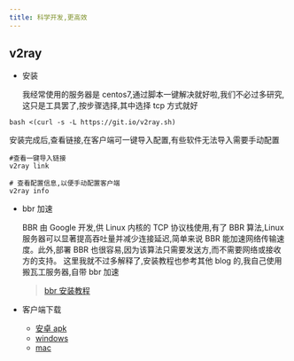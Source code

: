 ```yaml
---
title: 科学开发,更高效
---
```


## v2ray

- 安装

  我经常使用的服务器是 centos7,通过脚本一键解决就好啦,我们不必过多研究,这只是工具罢了,按步骤选择,其中选择 tcp 方式就好

```Shell
bash <(curl -s -L https://git.io/v2ray.sh)
```

安装完成后,查看链接,在客户端可一键导入配置,有些软件无法导入需要手动配置

```Shell
#查看一键导入链接
v2ray link

# 查看配置信息,以便手动配置客户端
v2ray info
```

- bbr 加速

  BBR 由 Google 开发,供 Linux 内核的 TCP 协议栈使用,有了 BBR 算法,Linux 服务器可以显著提高吞吐量并减少连接延迟,简单来说 BBR 能加速网络传输速度。此外,部署 BBR 也很容易,因为该算法只需要发送方,而不需要网络或接收方的支持。
  这里我就不过多解释了,安装教程也参考其他 blog 的,我自己使用搬瓦工服务器,自带 bbr 加速

  > [bbr 安装教程](https://www.cnblogs.com/sunylat/p/9521881.html)

- 客户端下载
  - [安卓 apk](https://xjq-blog.oss-cn-shenzhen.aliyuncs.com/blog/science/com.v2ray.ang.AngApplication.apk)
  - [windows](https://xjq-blog.oss-cn-shenzhen.aliyuncs.com/blog/science/v2rayN-Core.zip)
  - [mac](https://xjq-blog.oss-cn-shenzhen.aliyuncs.com/blog/science/V2RayX.app.zip)
